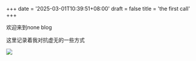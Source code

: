 +++
date = '2025-03-01T10:39:51+08:00'
draft = false
title = 'the first call'
+++

欢迎来到none blog

这里记录着我对抗虚无的一些方式

![](/images/洞.png)




